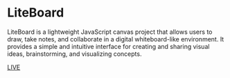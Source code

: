 # LiteBoard

LiteBoard is a lightweight JavaScript canvas project that allows users to draw, take notes, and collaborate in a digital whiteboard-like environment. It provides a simple and intuitive interface for creating and sharing visual ideas, brainstorming, and visualizing concepts.

[LIVE](https://manasvi-1612.github.io/LiteBoard/)
